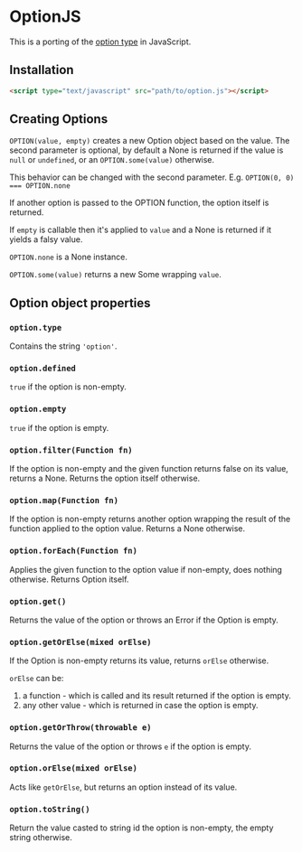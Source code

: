 OptionJS
========

This is a porting of the [option type](https://en.wikipedia.org/wiki/Option_type) in JavaScript.

## Installation

```HTML
<script type="text/javascript" src="path/to/option.js"></script>
```

## Creating Options

`OPTION(value, empty)` creates a new Option object based on the value.
The second parameter is optional, by default a None is returned if the value is `null` or `undefined`, or an `OPTION.some(value)` otherwise.

This behavior can be changed with the second parameter.
E.g. `OPTION(0, 0) === OPTION.none`

If another option is passed to the OPTION function, the option itself is returned.

If `empty` is callable then it's applied to `value` and a None is returned if it yields a falsy value.

`OPTION.none` is a None instance.

`OPTION.some(value)` returns a new Some wrapping `value`.

## Option object properties

### `option.type`
Contains the string `'option'`.

### `option.defined`
`true` if the option is non-empty.

### `option.empty`
`true` if the option is empty.

### `option.filter(Function fn)`
If the option is non-empty and the given function returns false on its value, returns a None.
Returns the option itself otherwise.

### `option.map(Function fn)`
If the option is non-empty returns another option wrapping the result of the function applied to the option value.
Returns a None otherwise.

### `option.forEach(Function fn)`
Applies the given function to the option value if non-empty, does nothing otherwise.
Returns Option itself.

### `option.get()`
Returns the value of the option or throws an Error if the Option is empty.

### `option.getOrElse(mixed orElse)`
If the Option is non-empty returns its value, returns `orElse` otherwise.

`orElse` can be:

1. a function - which is called and its result returned if the option is empty.
2. any other value - which is returned in case the option is empty.

### `option.getOrThrow(throwable e)`
Returns the value of the option or throws `e` if the option is empty.

### `option.orElse(mixed orElse)`
Acts like `getOrElse`, but returns an option instead of its value.

### `option.toString()`
Return the value casted to string id the option is non-empty, the empty string otherwise.
